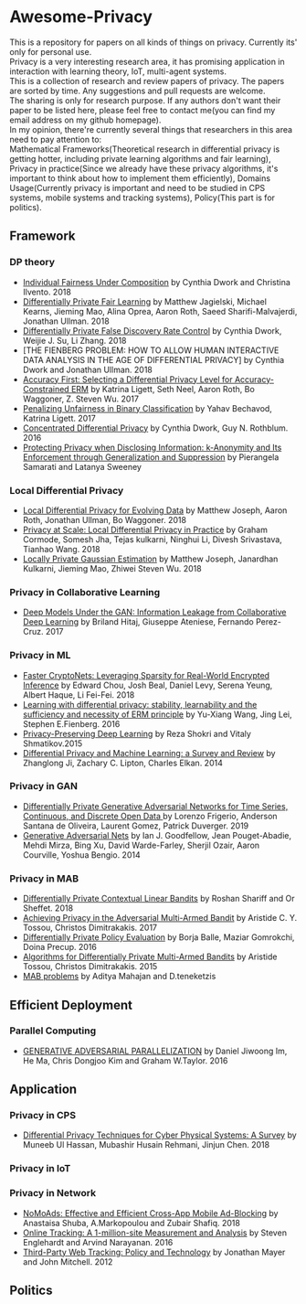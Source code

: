 # Awesome-Privacy  

This is a repository for papers on all kinds of things on privacy. Currently its' only for personal use.  
Privacy is a very interesting research area, it has promising application in interaction with learning theory, IoT, multi-agent systems.  
This is a collection of research and review papers of privacy. The papers are sorted by time. Any suggestions and pull requests are welcome.  
The sharing is only for research purpose. If any authors don't want their paper to be listed here, please feel free to contact me(you can find my email address on my github homepage).  
In my opinion, there're currently several things that researchers in this area need to pay attention to:   
Mathematical Frameworks(Theoretical research in differential privacy is getting hotter, including private learning algorithms and fair learning),
Privacy in practice(Since we already have these privacy algorithms, it's important to think about how to implement them efficiently),
Domains Usage(Currently privacy is important and need to be studied in CPS systems, mobile systems and tracking systems),
Policy(This part is for politics).  

## Framework  
### DP theory  
* [Individual Fairness Under Composition](http://www.fatml.org/media/documents/individual_fairness_under_composition.pdf) by Cynthia Dwork and Christina Ilvento. 2018  
* [Differentially Private Fair Learning](https://arxiv.org/abs/1812.02696) by Matthew Jagielski, Michael Kearns, Jieming Mao, Alina Oprea, Aaron Roth, Saeed Sharifi-Malvajerdi, Jonathan Ullman. 2018  
* [Differentially Private False Discovery Rate Control](https://arxiv.org/abs/1807.04209) by Cynthia Dwork, Weijie J. Su, Li Zhang. 2018  
* [THE FIENBERG PROBLEM: HOW TO ALLOW HUMAN INTERACTIVE DATA ANALYSIS IN THE AGE OF DIFFERENTIAL PRIVACY] by Cynthia Dwork and Jonathan Ullman. 2018
* [Accuracy First: Selecting a Differential Privacy Level for Accuracy-Constrained ERM](https://arxiv.org/abs/1705.10829) by Katrina Ligett, Seth Neel, Aaron Roth, Bo Waggoner, Z. Steven Wu. 2017  
* [Penalizing Unfairness in Binary Classification](https://arxiv.org/abs/1707.00044) by Yahav Bechavod, Katrina Ligett. 2017  
* [Concentrated Differential Privacy](https://arxiv.org/abs/1603.01887) by Cynthia Dwork, Guy N. Rothblum. 2016  
* [Protecting Privacy when Disclosing Information: k-Anonymity and Its Enforcement through Generalization and Suppression](https://epic.org/privacy/reidentification/Samarati_Sweeney_paper.pdf) by Pierangela Samarati and Latanya Sweeney  

### Local Differential Privacy  
* [Local Differential Privacy for Evolving Data](https://arxiv.org/abs/1802.07128) by Matthew Joseph, Aaron Roth, Jonathan Ullman, Bo Waggoner. 2018  
* [Privacy at Scale: Local Differential Privacy in Practice](http://dimacs.rutgers.edu/~graham/pubs/papers/ldptutorial.pdf) by Graham Cormode, Somesh Jha, Tejas kulkarni, Ninghui Li, Divesh Srivastava, Tianhao Wang. 2018  
* [Locally Private Gaussian Estimation](https://arxiv.org/abs/1811.08382) by Matthew Joseph, Janardhan Kulkarni, Jieming Mao, Zhiwei Steven Wu. 2018  

### Privacy in Collaborative Learning  
* [Deep Models Under the GAN: Information Leakage from Collaborative Deep Learning](https://arxiv.org/abs/1702.07464) by Briland Hitaj, Giuseppe Ateniese, Fernando Perez-Cruz. 2017  

### Privacy in ML  
* [Faster CryptoNets: Leveraging Sparsity for Real-World Encrypted Inference](https://arxiv.org/abs/1811.09953) by Edward Chou, Josh Beal, Daniel Levy, Serena Yeung, Albert Haque, Li Fei-Fei. 2018  
* [Learning with differential privacy: stability, learnability and the sufficiency and necessity of ERM principle](https://dl.acm.org/citation.cfm?id=3053465) by Yu-Xiang Wang, Jing Lei, Stephen E.Fienberg. 2016  
* [Privacy-Preserving Deep Learning](https://www.cs.cornell.edu/~shmat/shmat_ccs15.pdf) by Reza Shokri and Vitaly Shmatikov.2015  
* [Differential Privacy and Machine Learning: a Survey and Review](https://arxiv.org/abs/1412.7584) by Zhanglong Ji, Zachary C. Lipton, Charles Elkan. 2014  

### Privacy in GAN  
* [Differentially Private Generative Adversarial Networks for Time Series, Continuous, and Discrete Open Data
](https://arxiv.org/abs/1901.02477) by Lorenzo Frigerio, Anderson Santana de Oliveira, Laurent Gomez, Patrick Duverger. 2019   
* [Generative Adversarial Nets](https://arxiv.org/abs/1406.2661) by Ian J. Goodfellow, Jean Pouget-Abadie, Mehdi Mirza, Bing Xu, David Warde-Farley, Sherjil Ozair, Aaron Courville, Yoshua Bengio. 2014  

### Privacy in MAB  
* [Differentially Private Contextual Linear Bandits](https://arxiv.org/pdf/1810.00068.pdf) by Roshan Shariff and Or Sheffet. 2018  
* [Achieving Privacy in the Adversarial Multi-Armed Bandit](https://arxiv.org/abs/1701.04222) by Aristide C. Y. Tossou, Christos Dimitrakakis. 2017  
* [Differentially Private Policy Evaluation](https://arxiv.org/abs/1603.02010) by Borja Balle, Maziar Gomrokchi, Doina Precup. 2016  
* [Algorithms for Differentially Private Multi-Armed Bandits](https://arxiv.org/abs/1511.08681) by Aristide Tossou, Christos Dimitrakakis. 2015  
* [MAB problems](http://web.eecs.umich.edu/faculty/teneketzis/papers/MAB-Survey.pdf) by Aditya Mahajan and D.teneketzis  

## Efficient Deployment  
### Parallel Computing  
* [GENERATIVE ADVERSARIAL PARALLELIZATION](https://openreview.net/pdf?id=Sk8J83oee) by Daniel Jiwoong Im, He Ma, Chris Dongjoo Kim and Graham W.Taylor. 2016  

## Application   
### Privacy in CPS  
* [Differential Privacy Techniques for Cyber Physical Systems: A Survey](https://arxiv.org/abs/1812.02282) by Muneeb Ul Hassan, Mubashir Husain Rehmani, Jinjun Chen. 2018  

### Privacy in IoT  

### Privacy in Network  
* [NoMoAds: Effective and Efficient Cross-App Mobile Ad-Blocking](https://www.petsymposium.org/2018/files/papers/issue4/popets-2018-0035.pdf) by Anastaisa Shuba, A.Markopoulou and Zubair Shafiq. 2018  
* [Online Tracking: A 1-million-site Measurement and Analysis](http://randomwalker.info/publications/OpenWPM_1_million_site_tracking_measurement.pdf) by Steven Englehardt and Arvind Narayanan. 2016  
* [Third-Party Web Tracking: Policy and Technology](https://jonathanmayer.org/publications/trackingsurvey12.pdf) by Jonathan Mayer and John Mitchell. 2012  

## Politics  


